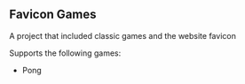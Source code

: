 ## Favicon Games
A project that included classic games and the website favicon

Supports the following games:
- Pong